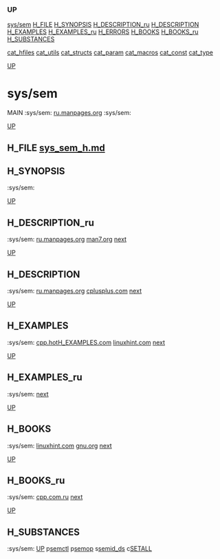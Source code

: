 ### UP
[sys/sem](##sys/sem)
[H_FILE](##H_FILE)
[H_SYNOPSIS](##H_SYNOPSIS)
[H_DESCRIPTION_ru](##H_DESCRIPTION)
[H_DESCRIPTION](##H_DESCRIPTION_ru)
[H_EXAMPLES](##H_EXAMPLES)
[H_EXAMPLES_ru](##H_EXAMPLES_ru)
[H_ERRORS](##H_ERRORS)
[H_BOOKS](##H_BOOKS)
[H_BOOKS_ru](##H_BOOKS_ru)
[H_SUBSTANCES](##H_SUBSTANCES)

[cat_hfiles](../cat_hfiles.md)
[cat_utils](../cat_utils.md)
[cat_structs](../cat_structs.md)
[cat_param](../cat_params.md)
[cat_macros](../cat_macross.md)
[cat_const](../cat_consts.md)
[cat_type](../cat_types.md)



[UP](###UP)
# sys/sem
MAIN :sys/sem:
[ru.manpages.org](https://www.google.ru/search?q=sys/sem.h+site%3Ahttps%3A%2F%2Fru.manpages.org)
:sys/sem:



[UP](###UP)
## H_FILE [sys_sem_h.md](sys_sem_h.md)
## H_SYNOPSIS
:sys/sem:



[UP](###UP)
## H_DESCRIPTION_ru
:sys/sem:
[ru.manpages.org](https://www.google.ru/search?q=sys/sem.h+site%3Ahttps%3A%2F%2Fru.manpages.org)
[man7.org](https://www.google.ru/search?q=sys/sem.h+site%3Ahttps%3A%2F%2Fman7.org%2Flinux%2Fman-pages)
[next](##H_DESCRIPTION)



[UP](###UP)
## H_DESCRIPTION
:sys/sem:
[ru.manpages.org](https://www.google.ru/search?q=sys/sem.h+site%3Ahttps%3A%2F%2Fru.manpages.org)
[cplusplus.com](https://www.cplusplus.com/reference/)
[next](##H_EXAMPLES)



[UP](###UP)
## H_EXAMPLES
:sys/sem:
[cpp.hotH_EXAMPLES.com](https://cpp.hotH_EXAMPLES.com/H_EXAMPLES/-/-/sys/sem.h/cpp-close-function-H_EXAMPLES.html)
[linuxhint.com](https://www.google.ru/search?q=sys/sem.h+site%3Ahttps%3A%2F%2Flinuxhint.com)
[next](##H_EXAMPLES_ru)



[UP](###UP)
## H_EXAMPLES_ru
:sys/sem:
[next](##H_ERRORS)



[UP](###UP)
## H_BOOKS
:sys/sem:
[linuxhint.com](https://www.google.ru/search?q=sys/sem.h+site%3Ahttps%3A%2F%2Flinuxhint.com)
[gnu.org](https://www.google.ru/search?q=sys/sem.h+site%3Ahttps%3A%2F%2Fwww.gnu.org%2Fsoftware%2Flibc%2Fmanual)
[next](##H_BOOKS_ru)



[UP](###UP)
## H_BOOKS_ru
:sys/sem:
[cpp.com.ru](https://www.google.ru/search?q=sys/sem.h+site%3Ahttps%3A%2F%2Fcpp.com.ru)
[next](##STRUCTS)



[UP](###UP)
## H_SUBSTANCES
:sys/sem:
[UP](###UP)
p[semctl](../utils/semctl/semctl.man)
p[semop](../utils/semop/semop.man)
s[semid_ds](../structs/semid_ds/semid_ds.man)
c[SETALL](../consts/SETALL/SETALL.man)
